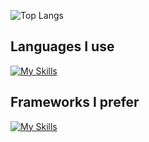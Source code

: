 ![Top Langs](https://github-readme-stats.vercel.app/api/top-langs/?username=mvrck21&theme=buefy&size_weight=0.5&count_weight=0.5&langs_count=10&show_icons=true&hide=html,css)

## Languages I use
[![My Skills](https://skillicons.dev/icons?i=js,ts,python,go,haskell,rust,c)](https://skillicons.dev)

## Frameworks I prefer
[![My Skills](https://skillicons.dev/icons?i=react,nextjs,gatsby,vue,nuxtjs,svelte,flask)](https://skillicons.dev)
